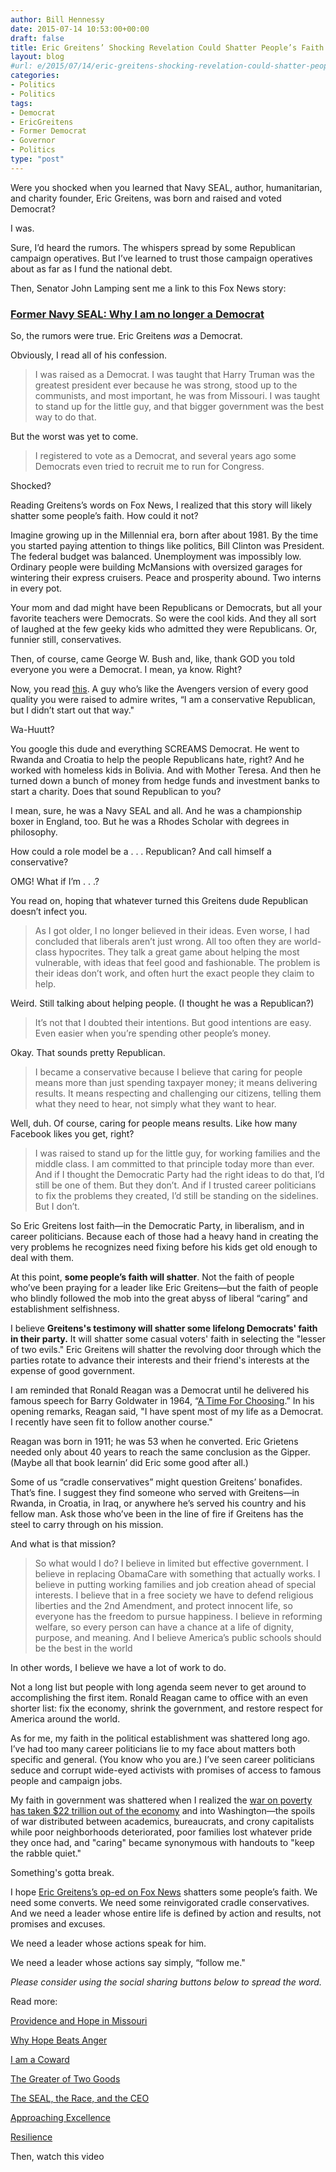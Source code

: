 ```yaml
---
author: Bill Hennessy
date: 2015-07-14 10:53:00+00:00
draft: false
title: Eric Greitens’ Shocking Revelation Could Shatter People’s Faith
layout: blog
#url: e/2015/07/14/eric-greitens-shocking-revelation-could-shatter-peoples-faith/
categories:
- Politics
- Politics
tags:
- Democrat
- EricGreitens
- Former Democrat
- Governor
- Politics
type: "post"
---
```


Were you shocked when you learned that Navy SEAL, author, humanitarian, and charity founder, Eric Greitens, was born and raised and voted Democrat?

I was.

Sure, I’d heard the rumors. The whispers spread by some Republican campaign operatives. But I’ve learned to trust those campaign operatives about as far as I fund the national debt.

Then, Senator John Lamping sent me a link to this Fox News story:



### [Former Navy SEAL: Why I am no longer a Democrat](https://www.foxnews.com/opinion/2015/07/13/former-navy-seal-why-am-no-longer-democrat.html)



So, the rumors were true. Eric Greitens _was_ a Democrat.

Obviously, I read all of his confession.



> I was raised as a Democrat. I was taught that Harry Truman was the greatest president ever because he was strong, stood up to the communists, and most important, he was from Missouri. I was taught to stand up for the little guy, and that bigger government was the best way to do that.



But the worst was yet to come.



> I registered to vote as a Democrat, and several years ago some Democrats even tried to recruit me to run for Congress.



Shocked?

Reading Greitens’s words on Fox News, I realized that this story will likely shatter some people’s faith. How could it not?

Imagine growing up in the Millennial era, born after about 1981. By the time you started paying attention to things like politics, Bill Clinton was President. The federal budget was balanced. Unemployment was impossibly low. Ordinary people were building McMansions with oversized garages for wintering their express cruisers. Peace and prosperity abound. Two interns in every pot.

Your mom and dad might have been Republicans or Democrats, but all your favorite teachers were Democrats. So were the cool kids. And they all sort of laughed at the few geeky kids who admitted they were Republicans. Or, funnier still, conservatives.

Then, of course, came George W. Bush and, like, thank GOD you told everyone you were a Democrat. I mean, ya know. Right?

Now, you read [this](https://www.foxnews.com/opinion/2015/07/13/former-navy-seal-why-am-no-longer-democrat.html). A guy who’s like the Avengers version of every good quality you were raised to admire writes, “I am a conservative Republican, but I didn’t start out that way."

Wa-Huutt?

You google this dude and everything SCREAMS Democrat. He went to Rwanda and Croatia to help the people Republicans hate, right? And he worked with homeless kids in Bolivia. And with Mother Teresa. And then he turned down a bunch of money from hedge funds and investment banks to start a charity. Does that sound Republican to you?

I mean, sure, he was a Navy SEAL and all. And he was a championship boxer in England, too. But he was a Rhodes Scholar with degrees in philosophy.

How could a role model be a . . . Republican? And call himself a conservative?

OMG! What if I’m . . .?

You read on, hoping that whatever turned this Greitens dude Republican doesn’t infect you.



> As I got older, I no longer believed in their ideas. Even worse, I had concluded that liberals aren’t just wrong. All too often they are world-class hypocrites. They talk a great game about helping the most vulnerable, with ideas that feel good and fashionable. The problem is their ideas don’t work, and often hurt the exact people they claim to help.



Weird. Still talking about helping people. (I thought he was a Republican?)



> It’s not that I doubted their intentions. But good intentions are easy. Even easier when you’re spending other people’s money.



Okay. That sounds pretty Republican.



> I became a conservative because I believe that caring for people means more than just spending taxpayer money; it means delivering results. It means respecting and challenging our citizens, telling them what they need to hear, not simply what they want to hear.



Well, duh. Of course, caring for people means results. Like how many Facebook likes you get, right?



> I was raised to stand up for the little guy, for working families and the middle class. I am committed to that principle today more than ever. And if I thought the Democratic Party had the right ideas to do that, I’d still be one of them. But they don’t. And if I trusted career politicians to fix the problems they created, I’d still be standing on the sidelines. But I don’t.



So Eric Greitens lost faith—in the Democratic Party, in liberalism, and in career politicians. Because each of those had a heavy hand in creating the very problems he recognizes need fixing before his kids get old enough to deal with them.

At this point, **some people’s faith will shatter**. Not the faith of people who’ve been praying for a leader like Eric Greitens—but the faith of people who blindly followed the mob into the great abyss of liberal “caring” and establishment selfishness.

I believe **Greitens's testimony will shatter some lifelong Democrats' faith in their party.** It will shatter some casual voters' faith in selecting the "lesser of two evils." Eric Greitens will shatter the revolving door through which the parties rotate to advance their interests and their friend's interests at the expense of good government.

I am reminded that Ronald Reagan was a Democrat until he delivered his famous speech for Barry Goldwater in 1964, “[A Time For Choosing](https://www.reagan.utexas.edu/archives/reference/timechoosing.html).” In his opening remarks, Reagan said, "I have spent most of my life as a Democrat. I recently have seen fit to follow another course."

Reagan was born in 1911; he was 53 when he converted. Eric Grietens needed only about 40 years to reach the same conclusion as the Gipper. (Maybe all that book learnin’ did Eric some good after all.)

Some of us “cradle conservatives” might question Greitens’ bonafides. That’s fine. I suggest they find someone who served with Greitens—in Rwanda, in Croatia, in Iraq, or anywhere he’s served his country and his fellow man. Ask those who’ve been in the line of fire if Greitens has the steel to carry through on his mission.

And what is that mission?



> So what would I do? I believe in limited but effective government. I believe in replacing ObamaCare with something that actually works. I believe in putting working families and job creation ahead of special interests. I believe that in a free society we have to defend religious liberties and the 2nd Amendment, and protect innocent life, so everyone has the freedom to pursue happiness. I believe in reforming welfare, so every person can have a chance at a life of dignity, purpose, and meaning. And I believe America’s public schools should be the best in the world

In other words, I believe we have a lot of work to do.



Not a long list but people with long agenda seem never to get around to accomplishing the first item. Ronald Reagan came to office with an even shorter list: fix the economy, shrink the government, and restore respect for America around the world.

As for me, my faith in the political establishment was shattered long ago. I’ve had too many career politicians lie to my face about matters both specific and general. (You know who you are.) I’ve seen career politicians seduce and corrupt wide-eyed activists with promises of access to famous people and campaign jobs.

My faith in government was shattered when I realized the [war on poverty has taken $22 trillion out of the economy](https://www.heritage.org/research/reports/2014/09/the-war-on-poverty-after-50-years) and into Washington—the spoils of war distributed between academics, bureaucrats, and crony capitalists while poor neighborhoods deteriorated, poor families lost whatever pride they once had, and "caring" became synonymous with handouts to "keep the rabble quiet."

Something's gotta break.

I hope [Eric Greitens’s op-ed on Fox News](https://www.foxnews.com/opinion/2015/07/13/former-navy-seal-why-am-no-longer-democrat.html) shatters some people’s faith. We need some converts. We need some reinvigorated cradle conservatives. And we need a leader whose entire life is defined by action and results, not promises and excuses.

We need a leader whose actions speak for him.

We need a leader whose actions say simply, “follow me."

_Please consider using the social sharing buttons below to spread the word._

Read more:

[Providence and Hope in Missouri](https://hennessysview.com/2015/03/05/providence-and-hope-in-missouri/)

[Why Hope Beats Anger](https://hennessysview.com/2015/03/07/why-hope-beats-anger/)

[I am a Coward](https://hennessysview.com/2015/03/26/i-am-coward/)

[The Greater of Two Goods](https://hennessysview.com/2015/04/09/the-greater-of-two-goods/)

[The SEAL, the Race, and the CEO](https://hennessysview.com/2015/04/10/the-seal-the-race-and-the-ceo/)

[Approaching Excellence](https://hennessysview.com/2015/04/21/approaching-excellence/)

[Resilience](https://hennessysview.com/2015/05/19/i-finally-finished-reading-resilience-by-eric-greitens/)

Then, watch this video


